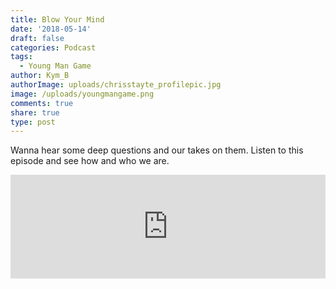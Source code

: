 ```yaml
---
title: Blow Your Mind
date: '2018-05-14'
draft: false
categories: Podcast
tags:
  - Young Man Game
author: Kym_B
authorImage: uploads/chrisstayte_profilepic.jpg
image: /uploads/youngmangame.png
comments: true
share: true
type: post
---
```

Wanna hear some deep questions and our takes on them. Listen to this episode and see how and who we are.

<iframe width="100%" height="166" scrolling="no" frameborder="no" src="https://w.soundcloud.com/player/?url=https%3A//api.soundcloud.com/tracks/444105210&amp;color=ff5500"></iframe>
